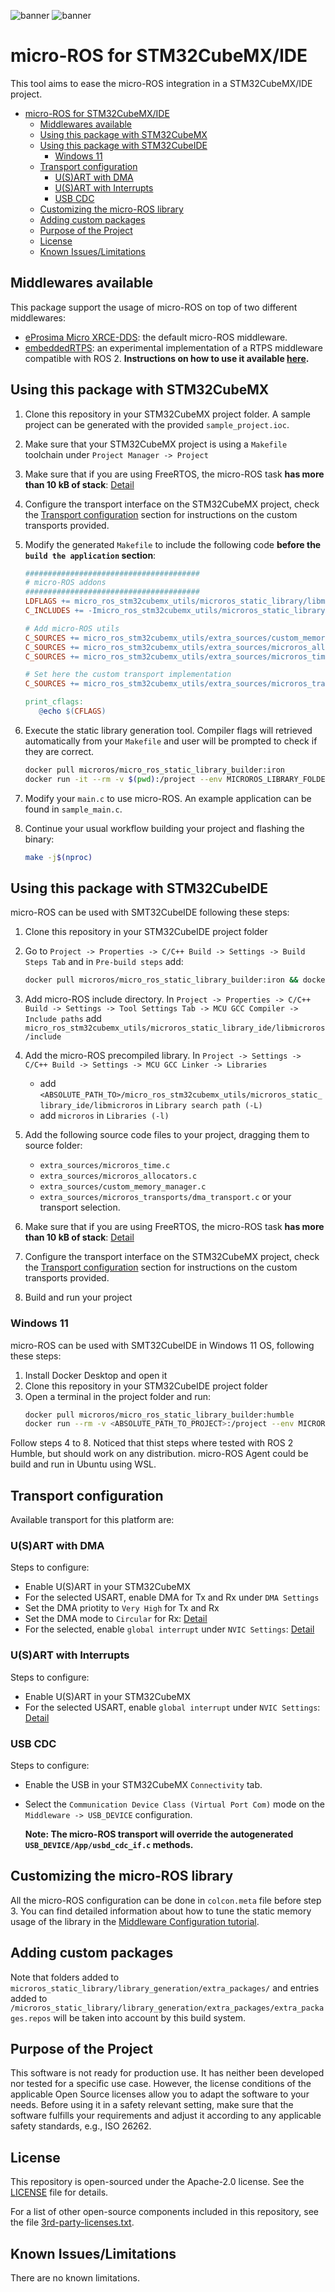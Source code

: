 ![banner](.images/banner-dark-theme.png#gh-dark-mode-only)
![banner](.images/banner-light-theme.png#gh-light-mode-only)

# micro-ROS for STM32CubeMX/IDE

This tool aims to ease the micro-ROS integration in a STM32CubeMX/IDE project.

- [micro-ROS for STM32CubeMX/IDE](#micro-ros-for-stm32cubemxide)
  - [Middlewares available](#middlewares-available)
  - [Using this package with STM32CubeMX](#using-this-package-with-stm32cubemx)
  - [Using this package with STM32CubeIDE](#using-this-package-with-stm32cubeide)
      - [Windows 11](#STM32CubeIDE-Win11)
  - [Transport configuration](#transport-configuration)
    - [U(S)ART with DMA](#usart-with-dma)
    - [U(S)ART with Interrupts](#usart-with-interrupts)
    - [USB CDC](#usb-cdc)
  - [Customizing the micro-ROS library](#customizing-the-micro-ros-library)
  - [Adding custom packages](#adding-custom-packages)
  - [Purpose of the Project](#purpose-of-the-project)
  - [License](#license)
  - [Known Issues/Limitations](#known-issueslimitations)
## Middlewares available

This package support the usage of micro-ROS on top of two different middlewares:
- [eProsima Micro XRCE-DDS](https://micro-xrce-dds.docs.eprosima.com/en/latest/): the default micro-ROS middleware.
- [embeddedRTPS](https://github.com/embedded-software-laboratory/embeddedRTPS): an experimental implementation of a RTPS middleware compatible with ROS 2. **Instructions on how to use it available [here](./embeddedrtps.md).**

## Using this package with STM32CubeMX

1. Clone this repository in your STM32CubeMX project folder. A sample project can be generated with the provided `sample_project.ioc`.
2. Make sure that your STM32CubeMX project is using a `Makefile` toolchain under `Project Manager -> Project`
3. Make sure that if you are using FreeRTOS, the micro-ROS task **has more than 10 kB of stack**: [Detail](.images/Set_freertos_stack.jpg)
4. Configure the transport interface on the STM32CubeMX project, check the [Transport configuration](#Transport-configuration) section for instructions on the custom transports provided.
5. Modify the generated `Makefile` to include the following code **before the `build the application` section**:

   <!-- # Removing heap4 manager while being polite with STM32CubeMX
   TMPVAR := $(C_SOURCES)
   C_SOURCES := $(filter-out Middlewares/Third_Party/FreeRTOS/Source/portable/MemMang/heap_4.c, $(TMPVAR)) -->

   ```makefile
   #######################################
   # micro-ROS addons
   #######################################
   LDFLAGS += micro_ros_stm32cubemx_utils/microros_static_library/libmicroros/libmicroros.a
   C_INCLUDES += -Imicro_ros_stm32cubemx_utils/microros_static_library/libmicroros/microros_include

   # Add micro-ROS utils
   C_SOURCES += micro_ros_stm32cubemx_utils/extra_sources/custom_memory_manager.c
   C_SOURCES += micro_ros_stm32cubemx_utils/extra_sources/microros_allocators.c
   C_SOURCES += micro_ros_stm32cubemx_utils/extra_sources/microros_time.c

   # Set here the custom transport implementation
   C_SOURCES += micro_ros_stm32cubemx_utils/extra_sources/microros_transports/dma_transport.c

   print_cflags:
      @echo $(CFLAGS)
   ```

6. Execute the static library generation tool. Compiler flags will retrieved automatically from your `Makefile` and user will be prompted to check if they are correct.

   ```bash
   docker pull microros/micro_ros_static_library_builder:iron
   docker run -it --rm -v $(pwd):/project --env MICROROS_LIBRARY_FOLDER=micro_ros_stm32cubemx_utils/microros_static_library microros/micro_ros_static_library_builder:iron
   ```

1. Modify your `main.c` to use micro-ROS. An example application can be found in `sample_main.c`.
2. Continue your usual workflow building your project and flashing the binary:

   ```bash
   make -j$(nproc)
   ```

## Using this package with STM32CubeIDE

micro-ROS can be used with SMT32CubeIDE following these steps:

1. Clone this repository in your STM32CubeIDE project folder
2. Go to `Project -> Properties -> C/C++ Build -> Settings -> Build Steps Tab` and in `Pre-build steps` add:

   ```bash
   docker pull microros/micro_ros_static_library_builder:iron && docker run --rm -v ${workspace_loc:/${ProjName}}:/project --env MICROROS_LIBRARY_FOLDER=micro_ros_stm32cubemx_utils/microros_static_library_ide microros/micro_ros_static_library_builder:iron
   ```

3. Add micro-ROS include directory. In `Project -> Properties -> C/C++ Build -> Settings -> Tool Settings Tab -> MCU GCC Compiler -> Include paths` add `micro_ros_stm32cubemx_utils/microros_static_library_ide/libmicroros/include`
4. Add the micro-ROS precompiled library. In `Project -> Settings -> C/C++ Build -> Settings -> MCU GCC Linker -> Libraries`
      - add `<ABSOLUTE_PATH_TO>/micro_ros_stm32cubemx_utils/microros_static_library_ide/libmicroros` in `Library search path (-L)`
      - add `microros` in `Libraries (-l)`
5. Add the following source code files to your project, dragging them to source folder:
      - `extra_sources/microros_time.c`
      - `extra_sources/microros_allocators.c`
      - `extra_sources/custom_memory_manager.c`
      - `extra_sources/microros_transports/dma_transport.c` or your transport selection.
6. Make sure that if you are using FreeRTOS, the micro-ROS task **has more than 10 kB of stack**: [Detail](.images/Set_freertos_stack.jpg)
7. Configure the transport interface on the STM32CubeMX project, check the [Transport configuration](#Transport-configuration) section for instructions on the custom transports provided.
8. Build and run your project

### Windows 11

micro-ROS can be used with SMT32CubeIDE in Windows 11 OS, following these steps:

1. Install Docker Desktop and open it
2. Clone this repository in your STM32CubeIDE project folder
3. Open a terminal in the project folder and run:
   ```bash
   docker pull microros/micro_ros_static_library_builder:humble
   docker run --rm -v <ABSOLUTE_PATH_TO_PROJECT>:/project --env MICROROS_LIBRARY_FOLDER=micro_ros_stm32cubemx_utils/microros_static_library_ide microros/micro_ros_static_library_builder:humble
   ```
Follow steps 4 to 8.
Noticed that thist steps where tested with ROS 2 Humble, but should work on any distribution. micro-ROS Agent could be build and run in Ubuntu using WSL.

## Transport configuration

Available transport for this platform are:
### U(S)ART with DMA

Steps to configure:
   - Enable U(S)ART in your STM32CubeMX
   - For the selected USART, enable DMA for Tx and Rx under `DMA Settings`
   - Set the DMA priotity to `Very High` for Tx and Rx
   - Set the DMA mode to `Circular` for Rx: [Detail](.images/Set_UART_DMA1.jpg)
   - For the selected, enable `global interrupt` under `NVIC Settings`: [Detail](.images/Set_UART_DMA_2.jpg)

### U(S)ART with Interrupts

Steps to configure:
   - Enable U(S)ART in your STM32CubeMX
   - For the selected USART, enable `global interrupt` under `NVIC Settings`: [Detail](.images/Set_UART_IT.jpg)

### USB CDC

Steps to configure:
   - Enable the USB in your STM32CubeMX `Connectivity` tab.
   - Select the `Communication Device Class (Virtual Port Com)` mode on the `Middleware -> USB_DEVICE` configuration.

      **Note: The micro-ROS transport will override the autogenerated `USB_DEVICE/App/usbd_cdc_if.c` methods.**

## Customizing the micro-ROS library

All the micro-ROS configuration can be done in `colcon.meta` file before step 3. You can find detailed information about how to tune the static memory usage of the library in the [Middleware Configuration tutorial](https://micro.ros.org/docs/tutorials/advanced/microxrcedds_rmw_configuration/).
## Adding custom packages

Note that folders added to `microros_static_library/library_generation/extra_packages/` and entries added to `/microros_static_library/library_generation/extra_packages/extra_packages.repos` will be taken into account by this build system.

## Purpose of the Project

This software is not ready for production use. It has neither been developed nor
tested for a specific use case. However, the license conditions of the
applicable Open Source licenses allow you to adapt the software to your needs.
Before using it in a safety relevant setting, make sure that the software
fulfills your requirements and adjust it according to any applicable safety
standards, e.g., ISO 26262.

## License

This repository is open-sourced under the Apache-2.0 license. See the [LICENSE](LICENSE) file for details.

For a list of other open-source components included in this repository,
see the file [3rd-party-licenses.txt](3rd-party-licenses.txt).

## Known Issues/Limitations

There are no known limitations.
